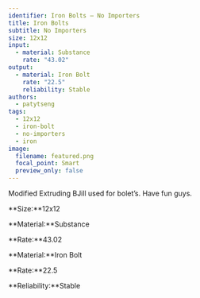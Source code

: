 ```yaml
---
identifier: Iron Bolts – No Importers
title: Iron Bolts
subtitle: No Importers
size: 12x12
input:
  - material: Substance
    rate: "43.02"
output:
  - material: Iron Bolt
    rate: "22.5"
    reliability: Stable
authors:
  - patytseng
tags:
  - 12x12
  - iron-bolt
  - no-importers
  - iron
image:
  filename: featured.png
  focal_point: Smart
  preview_only: false
---
```

Modified Extruding BJill used for bolet’s. Have fun guys.

**Size:**12x12

**Material:**Substance

**Rate:**43.02

**Material:**Iron Bolt

**Rate:**22.5

**Reliability:**Stable
